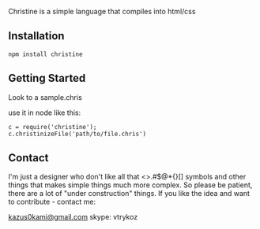 Christine is a simple language that compiles into html/css

## Installation

```shell
npm install christine
```


## Getting Started

Look to a sample.chris

use it in node like this:

```shell
c = require('christine');
c.christinizeFile('path/to/file.chris')
```


## Contact

I'm just a designer who don't like all that <>.#$@*{}[] symbols and other things that makes simple things much more complex. So please be patient, there are a lot of "under construction" things. If you like the idea and want to contribute - contact me:

kazus0kami@gmail.com
skype: vtrykoz